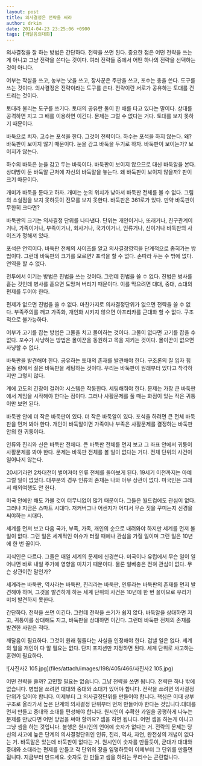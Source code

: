 ```yaml
---
layout: post
title: 의사결정은 전략을 써라
author: drkim
date: 2014-04-23 23:25:06 +0900
tags: [깨달음의대화]
---
```

의사결정을 잘 하는 방법은 간단하다. 전략을 쓰면 된다. 중요한 점은 어떤 전략을 쓰는게 아니고 그냥 전략을 쓴다는 것이다. 여러 전략들 중에서 어떤 하나의 전략을 선택하는 것이 아니다. 

  


어부는 작살을 쓰고, 농부는 낫을 쓰고, 장사꾼은 주판을 쓰고, 포수는 총을 쓴다. 도구를 쓰는 것이다. 의사결정은 전략이라는 도구를 쓴다. 전략이란 서로가 공유하는 토대를 건드리는 것이다. 

  


토대라 불리는 도구를 쓰기다. 토대의 공유란 둘이 한 배를 타고 있다는 말이다. 상대를 공격하면 지고 그 배를 이용하면 이긴다. 문제는 그럴 수 없다는 거다. 토대를 보지 못하기 때문이다. 

  


바둑으로 치자. 고수는 포석을 한다. 그것이 전략이다. 하수는 포석을 하지 않는다. 왜? 바둑판이 보이지 않기 때문이다. 눈을 감고 바둑을 두기로 하자. 바둑판이 보이는가? 보이지가 않는다. 

  


하수의 바둑은 눈을 감고 두는 바둑이다. 바둑판이 보이지 않으므로 대신 바둑알을 본다. 상대방이 둔 바둑알 근처에 자신의 바둑알을 놓는다. 왜 바둑판이 보이지 않을까? 판이 크기 때문이다. 

  


개미가 바둑을 둔다고 하자. 개미는 눈의 위치가 낮아서 바둑판 전체를 볼 수 없다. 그림의 소실점을 보지 못하듯이 전모를 보지 못한다. 바둑판은 361로가 있다. 만약 바둑판이 무한히 크다면?

  


바둑판의 크기는 의사결정 단위를 나타낸다. 단위는 개인이거나, 또래거나, 친구관계이거나, 가족이거나, 부족이거나, 회사거나, 국가이거나, 인류거나, 신이거나 바둑판의 사이즈가 정해져 있다. 

  


포석은 연역이다. 바둑판 전체의 사이즈를 알고 의사결정영역을 단계적으로 좁혀가는 방법이다. 그런데 바둑판의 크기를 모르면? 포석을 할 수 없다. 손따라 두는 수 밖에 없다. 연역을 할 수 없다. 

  


전투에서 이기는 방법은 진법을 쓰는 것이다. 그런데 진법을 쓸 수 없다. 진법은 병사를 흩는 것인데 병사를 흩으면 도망쳐 버리기 때문이다. 이를 막으려면 대대, 중대, 소대의 편제를 두어야 한다.

  


편제가 없으면 진법을 쓸 수 없다. 마찬가지로 의사결정단위가 없으면 전략을 쓸 수 없다. 부족주의를 깨고 가족화, 개인화 시키지 않으면 아프리카를 근대화 할 수 없다. 구조적으로 불가능하다.

  


어부가 고기를 잡는 방법은 그물을 치고 몰이하는 것이다. 그물이 없다면 고기를 잡을 수 없다. 포수가 사냥하는 방법은 몰이꾼을 동원하고 목을 지키는 것이다. 몰이꾼이 없으면 사냥할 수 없다.

  


바둑판을 발견해야 한다. 공유하는 토대의 존재를 발견해야 한다. 구조론의 질 입자 힘 운동 량에서 질은 바둑판을 세팅하는 것이다. 우리는 바둑판이 원래부터 있다고 착각하지만 그렇지 않다. 

  


계에 고도의 긴장이 걸려야 시스템은 작동한다. 세팅해줘야 한다. 문제는 가장 큰 바둑판에서 게임을 시작해야 한다는 점이다. 그러나 사활문제를 풀 때는 화점이 있는 작은 귀퉁이만 보면 된다. 

  


바둑판 안에 더 작은 바둑판이 있다. 더 작은 바둑알이 있다. 포석을 하려면 큰 전체 바둑판을 먼저 봐야 한다. 개인이 바둑알이면 가족이나 부족은 사활문제를 결정하는 바둑판 안의 한 귀퉁이다. 

  


인류와 진리와 신은 바둑판 전체다. 큰 바둑판 전체를 먼저 보고 그 좌표 안에서 귀퉁이 사활문제를 봐야 한다. 문제는 바둑판 전체를 볼 일이 없다는 거다. 전체 단위의 사건이 일어나지 않는다. 

  


20세기라면 2차대전이 벌어져야 인류 전체를 돌아보게 된다. 19세기 이전까지는 아예 그럴 일이 없었다. 대부분의 경우 인류의 존재는 나와 아무 상관이 없다. 미국인은 그래서 해외여행도 안 한다.

  


미국 안에만 해도 가볼 것이 터무니없이 많기 때문이다. 그들은 월드컵에도 관심이 없다. 그러나 지금은 스마트 시대다. 저커버그나 어샌지가 어디서 무슨 짓을 꾸미는지 신경을 써야하는 시대다. 

  


세계를 먼저 보고 다음 국가, 부족, 가족, 개인의 순으로 내려와야 하지만 세계를 먼저 볼 일이 없다. 그런 일은 세계적인 이슈가 터질 때에나 관심을 가질 일이며 그런 일은 10년에 한 번 꼴이다.

  


지식인은 다르다. 그들은 매일 세계의 문제에 신경쓴다. 미국이나 유럽에서 무슨 일이 일어나면 바로 내일 주가에 영향을 미치기 때문이다. 물론 일베충은 전혀 관심이 없다. 무슨 상관이란 말인가? 

  


세계라는 바둑판, 역사라는 바둑판, 진리라는 바둑판, 인류라는 바둑판의 존재를 먼저 발견해야 하며, 그것을 발견하게 하는 세계 단위의 사건은 10년에 한 번 꼴이므로 우리가 미처 발견하지 못한다.

  


간단하다. 전략을 쓰면 이긴다. 그런데 전략을 쓰기가 쉽지 않다. 바둑알을 상대하면 지고, 귀퉁이를 상대해도 지고, 바둑판을 상대하면 이긴다. 그런데 바둑판 전체의 존재를 발견한 사람은 적다. 

  


깨달음이 필요하다. 그것이 원래 힘들다는 사실을 인정해야 한다. 겁낼 일은 없다. 세계의 일을 개인이 다 알 필요는 없다. 단지 포지션만 지정하면 된다. 세계 단위로 사고하는 훈련이 필요하다.

  


![사진사2 105.jpg](files/attach/images/198/405/466/사진사2 105.jpg)

  


어떤 전략을 쓸까? 고민할 필요는 없습니다. 그냥 전략을 쓰면 됩니다. 전략은 하나 밖에 없습니다. 병법을 쓰려면 대대와 중대와 소대가 있어야 합니다. 전략을 쓰려면 의사결정단위가 있어야 합니다. 이제부터 그 의사결정단위를 만들어야 합니다. 핵심은 이때 상부구조로 올라가서 높은 단계의 의사결정 단위부터 먼저 만들어야 한다는 것입니다.대대를 먼저 만들고 중대와 소대를 편성해야 합니다. 원시인이 수확한 과일을 공평하게 나누는 문제를 만났다면 어떤 방법을 써야 할까요? 셈을 하면 됩니다. 어떤 셈을 하는게 아니고 그냥 셈을 하는 것입니다. 불행은 원시인의 언어에 숫자가 없다는 거. 전략의 문제는 당신의 사고에 높은 단계의 의사결정단위인 인류, 진리, 역사, 자연, 완전성의 개념이 없다는 거. 바둑알은 있는데 바둑판이 없다는 거. 원시인이 숫자를 만들듯이, 군대가 대대와 중대와 소대라는 편제를 만들고 각 단위의 장을 임명하듯이 이제부터 그 단위를 만들면 됩니다. 지금부터 만드세요. 숫자도 안 만들고 셈을 하려는 무리수는 곤란합니다.